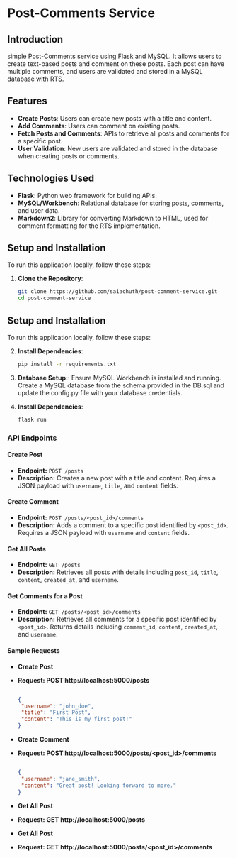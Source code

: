 # Post-Comments Service

## Introduction
simple Post-Comments service using Flask and MySQL. It allows users to create text-based posts and comment on these posts. Each post can have multiple comments, and users are validated and stored in a MySQL database with RTS.

## Features
- **Create Posts**: Users can create new posts with a title and content.
- **Add Comments**: Users can comment on existing posts.
- **Fetch Posts and Comments**: APIs to retrieve all posts and comments for a specific post.
- **User Validation**: New users are validated and stored in the database when creating posts or comments.

## Technologies Used
- **Flask**: Python web framework for building APIs.
- **MySQL/Workbench**: Relational database for storing posts, comments, and user data.
- **Markdown2**: Library for converting Markdown to HTML, used for comment formatting for the RTS implementation.

## Setup and Installation
To run this application locally, follow these steps:

1. **Clone the Repository**:
   ```bash
   git clone https://github.com/saiachuth/post-comment-service.git
   cd post-comment-service

## Setup and Installation

To run this application locally, follow these steps:

2. **Install Dependencies**:
   ```bash
   pip install -r requirements.txt

3. **Database Setup:**:
   Ensure MySQL Workbench is installed and running.
   Create a MySQL database from the schema provided in the DB.sql and update the config.py file with your database credentials.

4. **Install Dependencies**:
   ```bash
   flask run


### API Endpoints

#### Create Post

- **Endpoint:** `POST /posts`
- **Description:** Creates a new post with a title and content. Requires a JSON payload with `username`, `title`, and `content` fields.

#### Create Comment

- **Endpoint:** `POST /posts/<post_id>/comments`
- **Description:** Adds a comment to a specific post identified by `<post_id>`. Requires a JSON payload with `username` and `content` fields.

#### Get All Posts

- **Endpoint:** `GET /posts`
- **Description:** Retrieves all posts with details including `post_id`, `title`, `content`, `created_at`, and `username`.

#### Get Comments for a Post

- **Endpoint:** `GET /posts/<post_id>/comments`
- **Description:** Retrieves all comments for a specific post identified by `<post_id>`. Returns details including `comment_id`, `content`, `created_at`, and `username`.


#### Sample Requests
- **Create Post** 
- **Request: POST http://localhost:5000/posts**
    ```json
   
   {
     "username": "john_doe",
     "title": "First Post",
     "content": "This is my first post!"
   }

- **Create Comment** 
- **Request: POST http://localhost:5000/posts/<post_id>/comments**
    ```json
   
   {
     "username": "jane_smith",
     "content": "Great post! Looking forward to more."
   }

- **Get All Post** 
- **Request: GET http://localhost:5000/posts**

- **Get All Post** 
- **Request: GET  http://localhost:5000/posts/<post_id>/comments**

  
